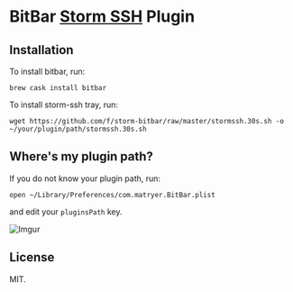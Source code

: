 # BitBar [Storm SSH](http://github.com/emre/storm) Plugin

## Installation

To install bitbar, run:
```
brew cask install bitbar
```

To install storm-ssh tray, run:
```
wget https://github.com/f/storm-bitbar/raw/master/stormssh.30s.sh -o ~/your/plugin/path/stormssh.30s.sh
```

## Where's my plugin path?

If you do not know your plugin path, run:

```
open ~/Library/Preferences/com.matryer.BitBar.plist
```

and edit your `pluginsPath` key.

![Imgur](http://i.imgur.com/G5h9qKO.png)

## License
MIT.
